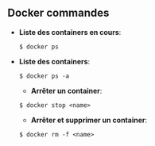 ## Docker commandes

* **Liste des containers en cours**:

  ```
  $ docker ps
  ```
* **Liste des containers**:

  ```
  $ docker ps -a
  ```

  * **Arrêter un container**:

  ```
  $ docker stop <name>
  ```

  * **Arrêter et supprimer un container**:

  ```
  $ docker rm -f <name>
  ```

